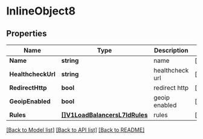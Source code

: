# InlineObject8

## Properties

Name | Type | Description | Notes
------------ | ------------- | ------------- | -------------
**Name** | **string** |  name | [optional] 
**HealthcheckUrl** | **string** |  healthcheck url | [optional] 
**RedirectHttp** | **bool** |  redirect http | [optional] 
**GeoipEnabled** | **bool** |  geoip enabled | [optional] 
**Rules** | [**[]V1LoadBalancersL7IdRules**](_v1_load_balancers_l7_id_rules.md) |  rules | [optional] 

[[Back to Model list]](../README.md#documentation-for-models) [[Back to API list]](../README.md#documentation-for-api-endpoints) [[Back to README]](../README.md)


